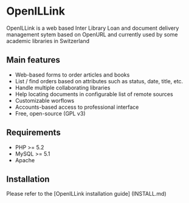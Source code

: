 # OpenILLink
OpenILLink is a web based Inter Library Loan and document delivery management sytem based on OpenURL and currently used by some academic libraries in Switzerland

## Main features
 * Web-based forms to order articles and books
 * List / find orders based on attributes such as status, date, title, etc.
 * Handle multiple collaborating libraries
 * Help locating documents in configurable list of remote sources
 * Customizable worflows
 * Accounts-based access to professional interface
 * Free, open-source (GPL v3)

## Requirements

 * PHP >= 5.2
 * MySQL >= 5.1
 * Apache

## Installation
Please refer to the [OpenILLink installation guide] (INSTALL.md)
